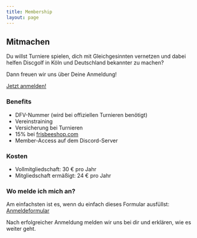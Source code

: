 ```yaml
---
title: Membership
layout: page
---
```


## Mitmachen

Du willst Turniere spielen, dich mit Gleichgesinnten vernetzen und dabei helfen Discgolf in Köln und Deutschland bekannter zu machen?

Dann freuen wir uns über Deine Anmeldung!

<a href="/register" class="button button--big button--primary">Jetzt anmelden!</a>


### Benefits

- DFV-Nummer (wird bei offiziellen Turnieren benötigt)
- Vereinstraining
- Versicherung bei Turnieren
- 15% bei [frisbeeshop.com](https://frisbeeshop.com)
- Member-Access auf dem Discord-Server

### Kosten

- Vollmitgliedschaft: 30 € pro Jahr
- Mitgliedschaft ermäßigt: 24 € pro Jahr

### Wo melde ich mich an?

Am einfachsten ist es, wenn du einfach dieses Formular ausfüllst: [Anmeldeformular](https://forms.gle/N94kK7713uuPJZCq6)

Nach erfolgreicher Anmeldung melden wir uns bei dir und erklären, wie es weiter geht.